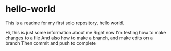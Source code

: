 # hello-world
This is a readme for my first solo repository, hello world.

Hi, this is just some information about me
Right now I'm testing how to make changes to a file
And also how to make a branch, and make edits on a branch
Then commit and push to complete
